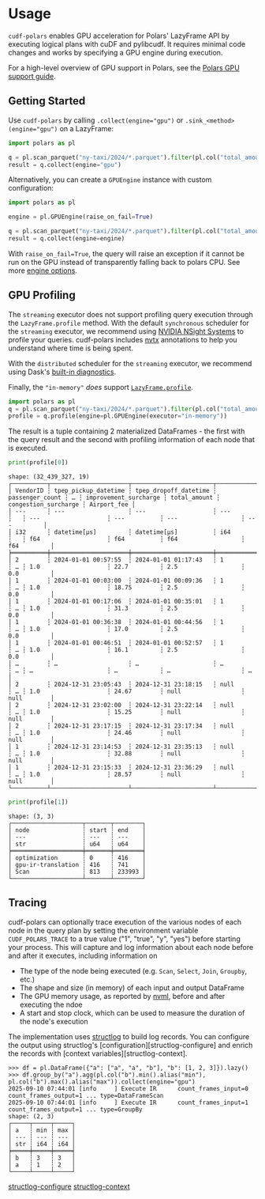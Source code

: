 # Usage

`cudf-polars` enables GPU acceleration for Polars' LazyFrame API by executing logical plans with cuDF and pylibcudf. It requires minimal code changes and works by specifying a GPU engine during execution.

For a high-level overview of GPU support in Polars, see the [Polars GPU support guide](https://docs.pola.rs/user-guide/gpu-support/).

## Getting Started

Use `cudf-polars` by calling `.collect(engine="gpu")` or `.sink_<method>(engine="gpu")` on a LazyFrame:

```python
import polars as pl

q = pl.scan_parquet("ny-taxi/2024/*.parquet").filter(pl.col("total_amount") > 15.0)
result = q.collect(engine="gpu")
```

Alternatively, you can create a `GPUEngine` instance with custom configuration:

```python
import polars as pl

engine = pl.GPUEngine(raise_on_fail=True)

q = pl.scan_parquet("ny-taxi/2024/*.parquet").filter(pl.col("total_amount") > 15.0)
result = q.collect(engine=engine)
```

With `raise_on_fail=True`, the query will raise an exception if it cannot be run on the GPU instead of transparently falling back to polars CPU. See more [engine options](engine_options.md).

## GPU Profiling

The `streaming` executor does not support profiling query execution through the `LazyFrame.profile` method. With the default `synchronous` scheduler for the `streaming` executor, we recommend using [NVIDIA NSight Systems](https://developer.nvidia.com/nsight-systems) to profile your queries.
cudf-polars includes [nvtx](https://nvidia.github.io/NVTX/) annotations to help you understand where time is being spent.

With the `distributed` scheduler for the `streaming` executor, we recommend using Dask's [built-in diagnostics](https://docs.dask.org/en/stable/diagnostics-distributed.html).

Finally, the `"in-memory"` *does* support [`LazyFrame.profile`](https://docs.pola.rs/api/python/stable/reference/lazyframe/api/polars.LazyFrame.profile.html).

```python
import polars as pl
q = pl.scan_parquet("ny-taxi/2024/*.parquet").filter(pl.col("total_amount") > 15.0)
profile = q.profile(engine=pl.GPUEngine(executor="in-memory"))
```

The result is a tuple containing 2 materialized DataFrames - the first with the query result and the second with profiling information of each node that is executed.
```python
print(profile[0])
```
```
shape: (32_439_327, 19)
┌──────────┬──────────────────────┬───────────────────────┬─────────────────┬───┬───────────────────────┬──────────────┬──────────────────────┬─────────────┐
│ VendorID ┆ tpep_pickup_datetime ┆ tpep_dropoff_datetime ┆ passenger_count ┆ … ┆ improvement_surcharge ┆ total_amount ┆ congestion_surcharge ┆ Airport_fee │
│ ---      ┆ ---                  ┆ ---                   ┆ ---             ┆   ┆ ---                   ┆ ---          ┆ ---                  ┆ ---         │
│ i32      ┆ datetime[μs]         ┆ datetime[μs]          ┆ i64             ┆   ┆ f64                   ┆ f64          ┆ f64                  ┆ f64         │
╞══════════╪══════════════════════╪═══════════════════════╪═════════════════╪═══╪═══════════════════════╪══════════════╪══════════════════════╪═════════════╡
│ 2        ┆ 2024-01-01 00:57:55  ┆ 2024-01-01 01:17:43   ┆ 1               ┆ … ┆ 1.0                   ┆ 22.7         ┆ 2.5                  ┆ 0.0         │
│ 1        ┆ 2024-01-01 00:03:00  ┆ 2024-01-01 00:09:36   ┆ 1               ┆ … ┆ 1.0                   ┆ 18.75        ┆ 2.5                  ┆ 0.0         │
│ 1        ┆ 2024-01-01 00:17:06  ┆ 2024-01-01 00:35:01   ┆ 1               ┆ … ┆ 1.0                   ┆ 31.3         ┆ 2.5                  ┆ 0.0         │
│ 1        ┆ 2024-01-01 00:36:38  ┆ 2024-01-01 00:44:56   ┆ 1               ┆ … ┆ 1.0                   ┆ 17.0         ┆ 2.5                  ┆ 0.0         │
│ 1        ┆ 2024-01-01 00:46:51  ┆ 2024-01-01 00:52:57   ┆ 1               ┆ … ┆ 1.0                   ┆ 16.1         ┆ 2.5                  ┆ 0.0         │
│ …        ┆ …                    ┆ …                     ┆ …               ┆ … ┆ …                     ┆ …            ┆ …                    ┆ …           │
│ 2        ┆ 2024-12-31 23:05:43  ┆ 2024-12-31 23:18:15   ┆ null            ┆ … ┆ 1.0                   ┆ 24.67        ┆ null                 ┆ null        │
│ 2        ┆ 2024-12-31 23:02:00  ┆ 2024-12-31 23:22:14   ┆ null            ┆ … ┆ 1.0                   ┆ 15.25        ┆ null                 ┆ null        │
│ 2        ┆ 2024-12-31 23:17:15  ┆ 2024-12-31 23:17:34   ┆ null            ┆ … ┆ 1.0                   ┆ 24.46        ┆ null                 ┆ null        │
│ 1        ┆ 2024-12-31 23:14:53  ┆ 2024-12-31 23:35:13   ┆ null            ┆ … ┆ 1.0                   ┆ 32.88        ┆ null                 ┆ null        │
│ 1        ┆ 2024-12-31 23:15:33  ┆ 2024-12-31 23:36:29   ┆ null            ┆ … ┆ 1.0                   ┆ 28.57        ┆ null                 ┆ null        │
└──────────┴──────────────────────┴───────────────────────┴─────────────────┴───┴───────────────────────┴──────────────┴──────────────────────┴─────────────┘
```

```python
print(profile[1])
```
```
shape: (3, 3)
┌────────────────────┬───────┬────────┐
│ node               ┆ start ┆ end    │
│ ---                ┆ ---   ┆ ---    │
│ str                ┆ u64   ┆ u64    │
╞════════════════════╪═══════╪════════╡
│ optimization       ┆ 0     ┆ 416    │
│ gpu-ir-translation ┆ 416   ┆ 741    │
│ Scan               ┆ 813   ┆ 233993 │
└────────────────────┴───────┴────────┘
```

## Tracing

cudf-polars can optionally trace execution of the various nodes of each node in
the query plan by setting the environment variable ``CUDF_POLARS_TRACE`` to a
true value ("1", "true", "y", "yes") before starting your process. This will
capture and log information about each node before and after it executes, including information on

- The type of the node being executed (e.g. `Scan`, `Select`, `Join`, `Groupby`, etc.)
- The shape and size (in memory) of each input and output DataFrame
- The GPU memory usage, as reported by [nvml], before and after executing the ndoe
- A start and stop clock, which can be used to measure the duration of the node's execution

The implementation uses [structlog] to build log records. You can configure the
output using structlog's [configuration][structlog-configure] and enrich the
records with [context variables][structlog-context].


```
>>> df = pl.DataFrame({"a": ["a", "a", "b"], "b": [1, 2, 3]}).lazy()
>>> df.group_by("a").agg(pl.col("b").min().alias("min"), pl.col("b").max().alias("max")).collect(engine="gpu")
2025-09-10 07:44:01 [info     ] Execute IR      count_frames_input=0 count_frames_output=1 ... type=DataFrameScan
2025-09-10 07:44:01 [info     ] Execute IR      count_frames_input=1 count_frames_output=1 ... type=GroupBy
shape: (2, 3)
┌─────┬─────┬─────┐
│ a   ┆ min ┆ max │
│ --- ┆ --- ┆ --- │
│ str ┆ i64 ┆ i64 │
╞═════╪═════╪═════╡
│ b   ┆ 3   ┆ 3   │
│ a   ┆ 1   ┆ 2   │
└─────┴─────┴─────┘
```

[nvml]: https://developer.nvidia.com/management-library-nvml
[rmm-stats]: https://docs.rapids.ai/api/rmm/stable/guide/#memory-statistics-and-profiling
[structlog]: https://www.structlog.org/
[structlog-configure](https://www.structlog.org/en/stable/configuration.html)
[structlog-context](https://www.structlog.org/en/stable/contextvars.html)
